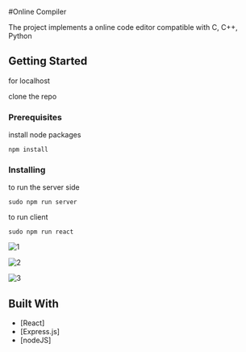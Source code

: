 #Online Compiler

The project implements a online code editor compatible with C, C++, Python



## Getting Started

for localhost

clone the repo

### Prerequisites

install node packages

```
npm install
```

### Installing

to run the server side

```
sudo npm run server
```

to run client

```
sudo npm run react
```
![1](https://user-images.githubusercontent.com/88588326/180659932-c037d270-029c-4347-938c-0344866d1b59.png)

![2](https://user-images.githubusercontent.com/88588326/180659941-c8c83f42-e3d6-4a6a-85c7-0783e6122407.png)

![3](https://user-images.githubusercontent.com/88588326/180659943-ad42cfdc-40f0-4419-9129-add0ad99ffa6.png)


## Built With

- [React]
- [Express.js]
- [nodeJS]
